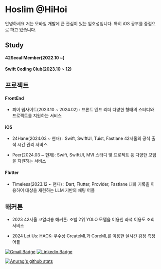 
<!--
**HiHoi/HiHoi** is a ✨ _special_ ✨ repository because its `README.md` (this file) appears on your GitHub profile.

Here are some ideas to get you started:

- 🔭 I’m currently working on ...
- 🌱 I’m currently learning ...
- 👯 I’m looking to collaborate on ...
- 🤔 I’m looking for help with ...
- 💬 Ask me about ...
- 📫 How to reach me: ...
- 😄 Pronouns: ...
- ⚡ Fun fact: ...
-->

# Hoslim @HiHoi

안녕하세요 저는 모바일 개발에 큰 관심이 있는 임호성입니다.
특히 iOS 공부를 중점으로 하고 있습니다.

## Study

#### 42Seoul Member(2022.10 ~)
#### Swift Coding Club(2023.10 ~ 12)

## 프로젝트

#### FrontEnd

- 피어 웹사이트(2023.10 ~ 2024.02) : 프론트 엔드 리더
다양한 형태의 스터디와 프로젝트를 지원하는 서비스

#### iOS

- 24Hane(2024.03 ~ 현재) : Swift, SwiftUI, Tuist, Fastlane
42서울의 공식 출석 시간 관리 서비스.

- Peer(2024.03 ~ 현재): Swift, SwiftUI, MVI
스터디 및 프로젝트 등 다양한 모임을 지원하는 서비스

#### Flutter

- Timeless(2023.12 ~ 현재) : Dart, Flutter, Provider, Fastlane
대화 기록을 이용하여 대상을 재현하는 LLM 기반의 채팅 어플

## 해커톤

- 2023 42서울 코알리숑 해커톤: 조별 2위
YOLO 모델을 이용한 좌석 이용도 조회 서비스

- 2024 Let Us: HACK: 우수상
CreateML과 CoreML를 이용한 실시간 감정 측정 어플




[![Gmail Badge](https://img.shields.io/badge/Gmail-d14836?style=flat-square&logo=Gmail&logoColor=white&link=mailto:ghtjd5087@gmail.com)](mailto:ghtjd5087@gmail.com)
[![Linkedin Badge](https://img.shields.io/badge/-LinkedIn-blue?style=flat-square&logo=Linkedin&logoColor=white&link=www.linkedin.com/in/hoslim/)](https://www.linkedin.com/in/hoslim/)

[![Anurag's github stats](https://github-readme-stats.vercel.app/api?username=HiHoi)](https://github.com/anuraghazra/github-readme-stats)
